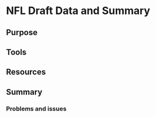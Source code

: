# NFL Draft Data and Summary

## Purpose
## Tools 
## Resources
## Summary
### Problems and issues


